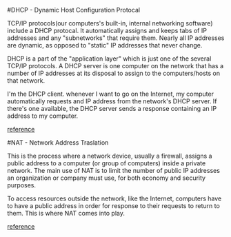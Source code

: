 

#DHCP - Dynamic Host Configuration Protocal

TCP/IP protocols(our computers's built-in, internal  networking software) include a DHCP protocal. It automatically assigns and keeps tabs of IP addresses and any "subnetworks" that require them. Nearly all IP addresses are dynamic, as opposed to "static" IP addresses that never change. 

DHCP is a part of the "application layer" which is just one of the several TCP/IP protocols. A DHCP server is one computer on the network that has a number of IP addresses at its disposal to assign to the computers/hosts on that network. 

I'm the DHCP client. whenever I want to go on the Internet, my computer automatically requests and IP address from the network's DHCP server. If there's one available, the DHCP server sends a response containing an IP address to my computer.

[reference](http://whatismyipaddress.com/dhcp)

#NAT - Network Address Traslation

This is the process where a network device, usually a firewall, assigns a public address to a computer (or group of computers) inside a private network. The main use of NAT is to limit the number of public IP addresses an organization or company must use, for both economy and security purposes.

To access resources outside the network, like the Internet, computers have to have a public address in order for response to their requests to return to them. This is where NAT comes into play.



[reference](http://whatismyipaddress.com/nat)